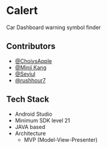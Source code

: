 # Calert
Car Dashboard warning symbol finder


## Contributors
  * [@ChoiysApple](https://github.com/ChoiysApple)
  * [@Minji Kang](https://github.com/aldalddl)
  * [@Seyiul](https://github.com/Seyiul)
  * [@rushhour7](https://github.com/rushhour7)

## Tech Stack

* Android Studio
* Minimum SDK level 21
* JAVA based
* Architecture
  * MVP (Model-View-Presenter)
